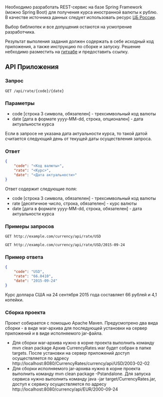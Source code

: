 Необходимо разработать REST-сервис на базе Spring Framework (можно Spring Boot)
для получения курса иностранной валюты к рублю. В качестве источника данных следует
использовать ресурс [ЦБ России](http://www.cbr.ru/scripts/Root.asp).

Выбор библиотек и все допущения остаются на усмотрение разработчика.

Результат выполения задания должен содержать в себе исходный код приложения, 
а также инструкцию по сборке и запуску. Решение небходимо разместить на 
[гитхабе](https://github.com/) и предоставить ссылку.


API Приложения
--------------

### Запрос

    GET /api/rate/{code}/{date}


### Параметры

* code [строка 3 символа, обязателен] - трехсимвольный код валюты
* date [дата в формате yyyy-MM-dd, строка, опционален] - дата актуальности курса

Если в запросе не указана дата актуальности курса, то такой датой считается
следующий день от текущей даты осуществления запроса.

### Ответ

```json
{
    "code": "<Код валюты>",
    "rate": "<Курс>",
    "date": "<Дата актуальности>"
}
```

Ответ содержит следующие поля:

* code [строка 3 символа, обязателен] - трехсимвольный код валюты
* rate [десятичное число, строка, обязателен] - курс валюты
* date [дата в формате yyyy-MM-dd, строка, обязателен] - дата актуальности курса


### Примеры запросов

    GET http://example.com/currency/api/rate/USD

    GET http://example.com/currency/api/rate/USD/2015-09-24


### Пример ответа

```json
{
    "code": "USD",
    "rate": "66.0410",
    "date": "2015-09-24"
}
```

Курс доллара США на 24 сентября 2015 года составляет 66 рублей и 4,1 копейки.

### Сборка проекта

Проект собирается с помощью Apache Maven. Предусмотрено два вида сборки - в виде war-архива для последующей установки
на сервер приложений и в виде исполняемого jar-файла.
* Для сборки war-архива нужно в корне проекта выполнить команду mvn clean package
Архив CurrencyRates.war будет собран в папке targets. После установки на сервер приложений доступ осуществляется
по адресу http://localhost:8080/CurrencyRates/currency/api/USD/2003-02-02
* Для сборки исполняемого jar-архива нужно в корне проекта выполнить команду mvn clean package -Pstandalone.
Для запуска сервиса нужно выполнить команду java -jar target/CurrencyRates.jar, доступ к сервису осуществляется
по адресу http://localhost:8080/currency/api/EUR/2000-09-24
